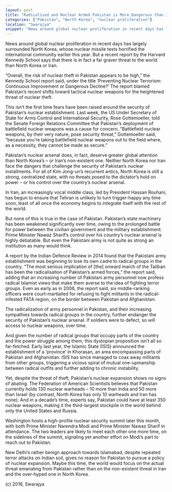```yaml
---
layout: post
title: "Radicalised and Nuclear Armed Pakistan is More Dangerous than Iran or North Korea"
categories: ["Pakistan", "North Korea", "nuclear proliferation"]
location: "Swarajya"
snippet: "News around global nuclear proliferation in recent days has largely surrounded North Korea, whose nuclear missile tests horrified the international community earlier this year. But a recent report by the Harvard Kennedy School says that there is in fact a far graver threat to the world than North Korea or Iran. (Published in Swarajya)"
---
```


News around global nuclear proliferation in recent days has largely surrounded North Korea, whose nuclear missile tests horrified the international community earlier this year. But a recent report by the Harvard Kennedy School says that there is in fact a far graver threat to the world than North Korea or Iran.

“Overall, the risk of nuclear theft in Pakistan appears to be high,” the Kennedy School report said, under the title ‘Preventing Nuclear Terrorism: Continuous Improvement or Dangerous Decline?’ The report blamed Pakistan’s recent shifts toward tactical nuclear weapons for the heightened threat of nuclear theft.

This isn’t the first time fears have been raised around the security of Pakistan’s nuclear establishment. Last week, the US Under Secretary of State for Arms Control and International Security, Rose Gottemoeller, told the Senate Foreign Relations Committee that Pakistan’s deployment of battlefield nuclear weapons was a cause for concern. “Battlefield nuclear weapons, by their very nature, pose security threat,” Gottemoeller said, “because you’re taking battlefield nuclear weapons out to the field where, as a necessity, they cannot be made as secure.”

Pakistan’s nuclear arsenal does, in fact, deserve greater global attention than North Korea’s – or Iran’s non-existent one. Neither North Korea nor Iran face the dangers that challenge the security of Pakistan’s nuclear installments. For all of Kim Jong-un’s recurrent antics, North Korea is still a strong, centralized state, with no threats posed to the dictator’s hold on power – or his control over the country’s nuclear arsenal.

In Iran, an increasingly vocal middle class, led by President Hassan Rouhani, has begun to ensure that Tehran is unlikely to turn trigger-happy any time soon, least of all once the economy begins to integrate itself with the rest of the world.

But none of this is true in the case of Pakistan. Pakistan’s state machinery has been weakened significantly over time, owing to the prolonged battle for power between the civilian government and the military establishment. Prime Minister Nawaz Sharif’s control over his country’s nuclear arsenal is highly debatable. But even the Pakistani army is not quite as strong an institution as many would think.

A report by the Indian Defence Review in 2014 found that the Pakistani army establishment was beginning to lose its own cadre to radical groups in the country. “The most serious implication of [the] onward march of the Taliban has been the radicalisation of Pakistan’s armed forces,” the report said, adding that an increasing number of Pakistani army personnel now profess radical Islamist views that make them averse to the idea of fighting terror groups. Even as early as in 2006, the report said, six middle-ranking officers were court-martialled for refusing to fight militants in the radical-infested FATA region, on the border between Pakistan and Afghanistan.

The radicalization of army personnel in Pakistan, and their increasing sympathies towards radical groups in the country, further endanger the security of Pakistan’s nuclear arsenal. If soldiers were to defect, so will access to nuclear weapons, over time.

And given the number of radical groups that occupy parts of the country and the power struggle among them, this dystopian proposition isn’t all so far-fetched. Early last year, the Islamic State (ISIS) announced the establishment of a ‘province’ in Khorasan, an area encompassing parts of Pakistan and Afghanistan. ISIS has since managed to coax away militants from other groups, triggering a vicious spiral of mutual one-upmanship between radical outfits and further adding to chronic instability.

Yet, despite the threat of theft, Pakistan’s nuclear expansion shows no signs of abating. The Federation of American Scientists believes that Pakistan currently holds 130 nuclear warheads – 10 more than India and 50 more than Israel (by contrast, North Korea has only 10 warheads and Iran has none). And in a decade’s time, experts say, Pakistan could have at least 350 nuclear weapons, making it the third-largest stockpile in the world behind only the United States and Russia.

Washington hosts a high-profile nuclear security summit later this month, with both Prime Minister Narendra Modi and Prime Minister Nawaz Sharif in attendance. The two leaders are likely to meet each other one more time, on the sidelines of the summit, signaling yet another effort on Modi’s part to reach out to Pakistan.

New Delhi’s rather benign approach towards Islamabad, despite repeated terror attacks on Indian soil, gives no reason for Pakistan to pursue a policy of nuclear expansion. Maybe this time, the world would focus on the actual threat emanating from Pakistan rather than on the non-existent threat in Iran and the over-hyped one in North Korea.

(c) 2016, Swarajya
